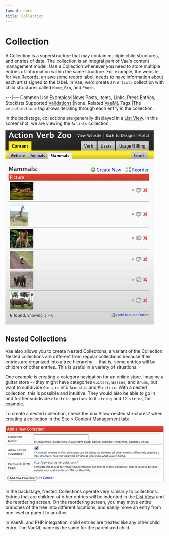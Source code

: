 ```yaml
---
layout: docs
title: Collection
---
```


# Collection

A Collection is a superstructure that may contain multiple child
structures, and entries of data. The collection is an integral part of
Vae's content management model. Use a Collection whenever you need to
store multiple entries of information within the same structure. For
example, the website for Vae Records, an awesome record label, needs to
have information about each artist signed to the label. In Vae, we'd
create an `Artists` collection with child structures called `Name`,
`Bio`, and `Photo`.

---|---
Common Use Examples:|News Posts, Items, Links, Press Entries, Stockists
Supported [Validations](/validations/):|None.
Related [VaeML](/vaeml/) Tags:|The `<v:collection>` tag allows iterating through each entry in the collection.

In the backstage, collections are generally displayed in a [List
View](/backstage.content.list/). In this screenshot, we are viewing the
`Artists` collection:

![](/images/screenshots/content_management/collection_list_view.png)

## Nested Collections

Vae also allows you to create Nested Collections, a variant of the
Collection. Nested collections are different from regular collections
because their entries are organized into a tree hierarchy -- that is,
some entries will be children of other entries. This is useful in a
variety of situations.

One example is creating a category navigation for an online store.
Imagine a guitar store -- they might have categories `Guitars`,
`Basses`, and `Drums`, but want to subdivide `Guitars` into `Acoustic`
and `Electric`. With a nested collection, this is possible and
intuitive. They would also be able to go in and further subdivide
`electric guitars` to `6-string` and `12-string`, for
example.

To create a nested collection, check the box Allow nested structures?
when creating a collection in the [Site &gt; Content
Management](/backstage.site.content_management/) tab:

![](/images/screenshots/content_management/add_new_collection.png)

In the backstage, Nested Collections operate very similarly to
collections. Entries that are children of other entries will be indented
in the [List View](/backstage.content.list/) and the reordering screen.
On the reordering screen, you may move entire branches of the tree into
different locations, and easily move an entry from one level or parent
to another.

In VaeML and PHP integration, child entries are treated like any other
child entry. The VaeQL name is the same for the parent and child.

